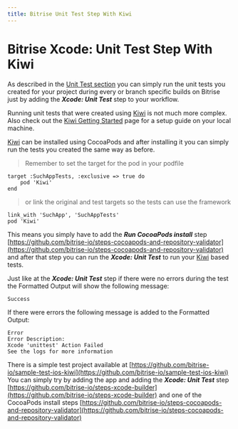 ```yaml
---
title: Bitrise Unit Test Step With Kiwi
---
```


# Bitrise Xcode: Unit Test Step With Kiwi

As described in the [Unit Test section](/tutorials/xcode-unit-test.html) you can simply run the unit tests you created for your project during every or branch specific builds on Bitrise just by adding the ***Xcode: Unit Test*** step to your workflow. 

Running unit tests that were created using [Kiwi](https://github.com/kiwi-bdd/Kiwi) is not much more complex. Also check out the [Kiwi Getting Started](https://github.com/kiwi-bdd/Kiwi/wiki/Getting-Started-with-Kiwi-2.0) page for a setup guide on your local machine.

[Kiwi](https://github.com/kiwi-bdd/Kiwi) can be installed using CocoaPods and after installing it you can simply run the tests you created the same way as before.

>Remember to set the target for the pod in your podfile 

    target :SuchAppTests, :exclusive => true do
    	pod 'Kiwi'
    end

>or link the original and test targets so the tests can use the framework

    link_with 'SuchApp', 'SuchAppTests'
    pod 'Kiwi'

This means you simply have to add the ***Run CocoaPods install*** step [https://github.com/bitrise-io/steps-cocoapods-and-repository-validator](https://github.com/bitrise-io/steps-cocoapods-and-repository-validator) and after that step you can run the ***Xcode: Unit Test*** to run your [Kiwi](https://github.com/kiwi-bdd/Kiwi) based tests.

Just like at the ***Xcode: Unit Test*** step if there were no errors during the test the Formatted Output will show the following message:
    
    Success

If there were errors the following message is added to the Formatted Output:
    
    Error 
    Error Description:
    Xcode 'unittest' Action Failed
    See the logs for more information
    

There is a simple test project available at [https://github.com/bitrise-io/sample-test-ios-kiwi](https://github.com/bitrise-io/sample-test-ios-kiwi) You can simply try by adding the app and adding the ***Xcode: Unit Test*** step [https://github.com/bitrise-io/steps-xcode-builder](https://github.com/bitrise-io/steps-xcode-builder) and one of the CocoaPods install steps [https://github.com/bitrise-io/steps-cocoapods-and-repository-validator](https://github.com/bitrise-io/steps-cocoapods-and-repository-validator)